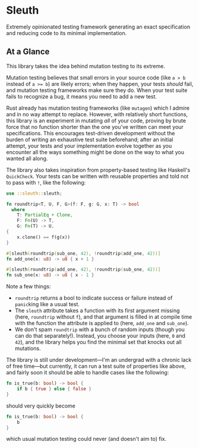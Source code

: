 # Sleuth
Extremely opinionated testing framework generating an exact specification and reducing code to its minimal implementation.

## At a Glance
This library takes the idea behind mutation testing to its extreme.

Mutation testing believes that small errors in your source code (like `a > b` instead of `a >= b`) are likely errors; when they happen, your tests _should_ fail, and mutation testing frameworks make sure they do. When your test suite fails to recognize a bug, it means you need to add a new test.

Rust already has mutation testing frameworks (like `mutagen`) which I admire and in no way attempt to replace. However, with relatively short functions, this library is an experiment in mutating _all_ of your code, proving by brute force that no function shorter than the one you've written can meet your specifications. This encourages test-driven development without the burden of writing an exhaustive test suite beforehand; after an initial attempt, your tests and your implementation evolve together as you encounter all the ways something might be done on the way to what you wanted all along.

The library also takes inspiration from property-based testing like Haskell's `QuickCheck`. Your tests can be written with reusable properties and told not to pass with `!`, like the following:
```rust
use ::sleuth::sleuth;

fn roundtrip<T, U, F, G>(f: F, g: G, x: T) -> bool
  where
    T: PartialEq + Clone,
    F: Fn(U) -> T,
    G: Fn(T) -> U,
{
    x.clone() == f(g(x))
}

#[sleuth(roundtrip(sub_one, 42), !roundtrip(add_one, 42))]
fn add_one(x: u8) -> u8 { x + 1 }

#[sleuth(roundtrip(add_one, 42), !roundtrip(sub_one, 42))]
fn sub_one(x: u8) -> u8 { x - 1 }
```
Note a few things:
- `roundtrip` returns a bool to indicate success or failure instead of `panic`king like a usual test.
- The `sleuth` attribute takes a function with its first argument missing (here, `roundtrip` without `f`), and that argument is filled in at compile time with the function the attribute is applied to (here, `add_one` and `sub_one`).
- We don't spam `roundtrip` with a bunch of random inputs (though you can do that separately!). Instead, you choose your inputs (here, `0` and `42`), and the library helps you find the minimal set that knocks out all mutations.

The library is still under development—I'm an undergrad with a chronic lack of free time—but currently, it can run a test suite of properties like above, and fairly soon it should be able to handle cases like the following:
```rust
fn is_true(b: bool) -> bool {
    if b { true } else { false }
}
```
should very quickly become
```rust
fn is_true(b: bool) -> bool {
    b
}
```
which usual mutation testing could never (and doesn't aim to) fix.
